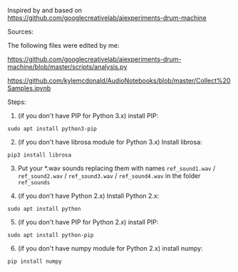 Inspired by and based on https://github.com/googlecreativelab/aiexperiments-drum-machine

Sources:

The following files were edited by me:

https://github.com/googlecreativelab/aiexperiments-drum-machine/blob/master/scripts/analysis.py

https://github.com/kylemcdonald/AudioNotebooks/blob/master/Collect%20Samples.ipynb

Steps:

1. (if you don't have PIP for Python 3.x) install PIP:

`sudo apt install python3-pip`

2. (if you don't have librosa module for Python 3.x) Install librosa:

`pip3 install librosa`

3. Put your *.wav sounds replacing them with names `ref_sound1.wav` / `ref_sound2.wav` / `ref_sound3.wav` / `ref_sound4.wav` in the folder `ref_sounds`

4. (if you don't have Python 2.x) Install Python 2.x:

`sudo apt install python`

5. (if you don't have PIP for Python 2.x) install PIP:

`sudo apt install python-pip`

6. (if you don't have numpy module for Python 2.x) install numpy:

`pip install numpy`
